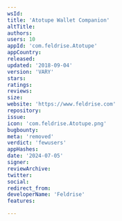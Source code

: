 ```yaml
---
wsId: 
title: 'Atotupe Wallet Companion'
altTitle: 
authors: 
users: 10
appId: 'com.feldrise.Atotupe'
appCountry: 
released: 
updated: '2018-09-04'
version: 'VARY'
stars: 
ratings: 
reviews: 
size: 
website: 'https://www.feldrise.com'
repository: 
issue: 
icon: 'com.feldrise.Atotupe.png'
bugbounty: 
meta: 'removed'
verdict: 'fewusers'
appHashes: 
date: '2024-07-05'
signer: 
reviewArchive: 
twitter: 
social: 
redirect_from: 
developerName: 'Feldrise'
features: 

---
```


